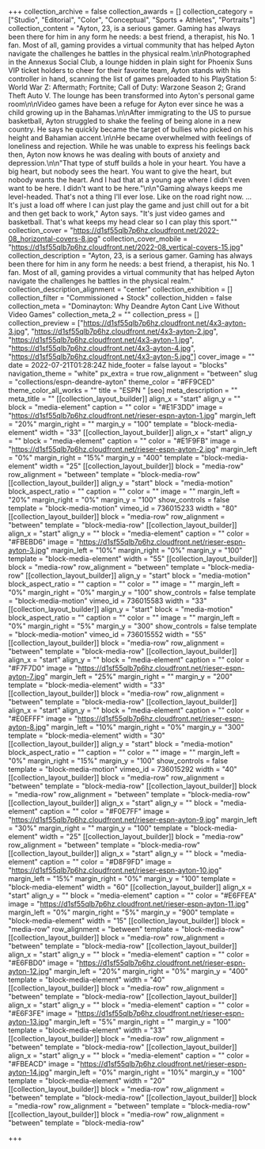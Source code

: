 +++
collection_archive = false
collection_awards = []
collection_category = ["Studio", "Editorial", "Color", "Conceptual", "Sports + Athletes", "Portraits"]
collection_content = "Ayton, 23, is a serious gamer. Gaming has always been there for him in any form he needs: a best friend, a therapist, his No. 1 fan. Most of all, gaming provides a virtual community that has helped Ayton navigate the challenges he battles in the physical realm.\n\nPhotographed in the Annexus Social Club, a lounge hidden in plain sight for Phoenix Suns VIP ticket holders to cheer for their favorite team, Ayton stands with his controller in hand, scanning the list of games preloaded to his PlayStation 5: World War Z: Aftermath; Fortnite; Call of Duty: Warzone Season 2; Grand Theft Auto V. The lounge has been transformed into Ayton's personal game room\n\nVideo games have been a refuge for Ayton ever since he was a child growing up in the Bahamas.\n\nAfter immigrating to the US to pursue basketball, Ayton struggled to shake the feeling of being alone in a new country. He says he quickly became the target of bullies who picked on his height and Bahamian accent.\n\nHe became overwhelmed with feelings of loneliness and rejection. While he was unable to express his feelings back then, Ayton now knows he was dealing with bouts of anxiety and depression.\n\n\"That type of stuff builds a hole in your heart. You have a big heart, but nobody sees the heart. You want to give the heart, but nobody wants the heart. And I had that at a young age where I didn't even want to be here. I didn't want to be here.\"\n\n\"Gaming always keeps me level-headed. That's not a thing I'll ever lose. Like on the road right now. ... It's just a load off where I can just play the game and just chill out for a bit and then get back to work,\" Ayton says. \"It's just video games and basketball. That's what keeps my head clear so I can play this sport.\""
collection_cover = "https://d1sf55qlb7p6hz.cloudfront.net/2022-08_horizontal-covers-8.jpg"
collection_cover_mobile = "https://d1sf55qlb7p6hz.cloudfront.net/2022-08_vertical-covers-15.jpg"
collection_description = "Ayton, 23, is a serious gamer. Gaming has always been there for him in any form he needs: a best friend, a therapist, his No. 1 fan. Most of all, gaming provides a virtual community that has helped Ayton navigate the challenges he battles in the physical realm."
collection_description_alignment = "center"
collection_exhibition = []
collection_filter = "Commissioned + Stock"
collection_hidden = false
collection_meta = "Dominayton: Why Deandre Ayton Cant Live Without Video Games"
collection_meta_2 = ""
collection_press = []
collection_preview = ["https://d1sf55qlb7p6hz.cloudfront.net/4x3-ayton-3.jpg", "https://d1sf55qlb7p6hz.cloudfront.net/4x3-ayton-2.jpg", "https://d1sf55qlb7p6hz.cloudfront.net/4x3-ayton-1.jpg", "https://d1sf55qlb7p6hz.cloudfront.net/4x3-ayton-4.jpg", "https://d1sf55qlb7p6hz.cloudfront.net/4x3-ayton-5.jpg"]
cover_image = ""
date = 2022-07-21T01:28:24Z
hide_footer = false
layout = "blocks"
navigation_theme = "white"
px_extra = true
row_alignment = "between"
slug = "collections/espn-deandre-ayton"
theme_color = "#FF9CED"
theme_color_all_works = ""
title = "ESPN "
[seo]
meta_description = ""
meta_title = ""
[[collection_layout_builder]]
align_x = "start"
align_y = ""
block = "media-element"
caption = ""
color = "#E1F3DD"
image = "https://d1sf55qlb7p6hz.cloudfront.net/rieser-espn-ayton-1.jpg"
margin_left = "20%"
margin_right = ""
margin_y = "100"
template = "block-media-element"
width = "33"
[[collection_layout_builder]]
align_x = "start"
align_y = ""
block = "media-element"
caption = ""
color = "#E1F9FB"
image = "https://d1sf55qlb7p6hz.cloudfront.net/rieser-espn-ayton-2.jpg"
margin_left = "0%"
margin_right = "15%"
margin_y = "400"
template = "block-media-element"
width = "25"
[[collection_layout_builder]]
block = "media-row"
row_alignment = "between"
template = "block-media-row"
[[collection_layout_builder]]
align_y = "start"
block = "media-motion"
block_aspect_ratio = ""
caption = ""
color = ""
image = ""
margin_left = "20%"
margin_right = "0%"
margin_y = "100"
show_controls = false
template = "block-media-motion"
vimeo_id = 736015233
width = "80"
[[collection_layout_builder]]
block = "media-row"
row_alignment = "between"
template = "block-media-row"
[[collection_layout_builder]]
align_x = "start"
align_y = ""
block = "media-element"
caption = ""
color = "#FBEBD6"
image = "https://d1sf55qlb7p6hz.cloudfront.net/rieser-espn-ayton-3.jpg"
margin_left = "10%"
margin_right = "0%"
margin_y = "100"
template = "block-media-element"
width = "55"
[[collection_layout_builder]]
block = "media-row"
row_alignment = "between"
template = "block-media-row"
[[collection_layout_builder]]
align_y = "start"
block = "media-motion"
block_aspect_ratio = ""
caption = ""
color = ""
image = ""
margin_left = "0%"
margin_right = "0%"
margin_y = "100"
show_controls = false
template = "block-media-motion"
vimeo_id = 736015583
width = "33"
[[collection_layout_builder]]
align_y = "start"
block = "media-motion"
block_aspect_ratio = ""
caption = ""
color = ""
image = ""
margin_left = "0%"
margin_right = "5%"
margin_y = "300"
show_controls = false
template = "block-media-motion"
vimeo_id = 736015552
width = "55"
[[collection_layout_builder]]
block = "media-row"
row_alignment = "between"
template = "block-media-row"
[[collection_layout_builder]]
align_x = "start"
align_y = ""
block = "media-element"
caption = ""
color = "#F7F7D0"
image = "https://d1sf55qlb7p6hz.cloudfront.net/rieser-espn-ayton-7.jpg"
margin_left = "25%"
margin_right = ""
margin_y = "200"
template = "block-media-element"
width = "33"
[[collection_layout_builder]]
block = "media-row"
row_alignment = "between"
template = "block-media-row"
[[collection_layout_builder]]
align_x = "start"
align_y = ""
block = "media-element"
caption = ""
color = "#E0EFFF"
image = "https://d1sf55qlb7p6hz.cloudfront.net/rieser-espn-ayton-8.jpg"
margin_left = "10%"
margin_right = "0%"
margin_y = "300"
template = "block-media-element"
width = "30"
[[collection_layout_builder]]
align_y = "start"
block = "media-motion"
block_aspect_ratio = ""
caption = ""
color = ""
image = ""
margin_left = "0%"
margin_right = "15%"
margin_y = "100"
show_controls = false
template = "block-media-motion"
vimeo_id = 736015292
width = "40"
[[collection_layout_builder]]
block = "media-row"
row_alignment = "between"
template = "block-media-row"
[[collection_layout_builder]]
block = "media-row"
row_alignment = "between"
template = "block-media-row"
[[collection_layout_builder]]
align_x = "start"
align_y = ""
block = "media-element"
caption = ""
color = "#F0E7FF"
image = "https://d1sf55qlb7p6hz.cloudfront.net/rieser-espn-ayton-9.jpg"
margin_left = "30%"
margin_right = ""
margin_y = "100"
template = "block-media-element"
width = "25"
[[collection_layout_builder]]
block = "media-row"
row_alignment = "between"
template = "block-media-row"
[[collection_layout_builder]]
align_x = "start"
align_y = ""
block = "media-element"
caption = ""
color = "#D8F9FD"
image = "https://d1sf55qlb7p6hz.cloudfront.net/rieser-espn-ayton-10.jpg"
margin_left = "15%"
margin_right = "0%"
margin_y = "100"
template = "block-media-element"
width = "60"
[[collection_layout_builder]]
align_x = "start"
align_y = ""
block = "media-element"
caption = ""
color = "#E6FFEA"
image = "https://d1sf55qlb7p6hz.cloudfront.net/rieser-espn-ayton-11.jpg"
margin_left = "0%"
margin_right = "5%"
margin_y = "900"
template = "block-media-element"
width = "15"
[[collection_layout_builder]]
block = "media-row"
row_alignment = "between"
template = "block-media-row"
[[collection_layout_builder]]
block = "media-row"
row_alignment = "between"
template = "block-media-row"
[[collection_layout_builder]]
align_x = "start"
align_y = ""
block = "media-element"
caption = ""
color = "#E6FBD0"
image = "https://d1sf55qlb7p6hz.cloudfront.net/rieser-espn-ayton-12.jpg"
margin_left = "20%"
margin_right = "0%"
margin_y = "400"
template = "block-media-element"
width = "40"
[[collection_layout_builder]]
block = "media-row"
row_alignment = "between"
template = "block-media-row"
[[collection_layout_builder]]
align_x = "start"
align_y = ""
block = "media-element"
caption = ""
color = "#E6F3FE"
image = "https://d1sf55qlb7p6hz.cloudfront.net/rieser-espn-ayton-13.jpg"
margin_left = "5%"
margin_right = ""
margin_y = "100"
template = "block-media-element"
width = "33"
[[collection_layout_builder]]
block = "media-row"
row_alignment = "between"
template = "block-media-row"
[[collection_layout_builder]]
align_x = "start"
align_y = ""
block = "media-element"
caption = ""
color = "#FBEACD"
image = "https://d1sf55qlb7p6hz.cloudfront.net/rieser-espn-ayton-14.jpg"
margin_left = "0%"
margin_right = "10%"
margin_y = "100"
template = "block-media-element"
width = "20"
[[collection_layout_builder]]
block = "media-row"
row_alignment = "between"
template = "block-media-row"
[[collection_layout_builder]]
block = "media-row"
row_alignment = "between"
template = "block-media-row"
[[collection_layout_builder]]
block = "media-row"
row_alignment = "between"
template = "block-media-row"

+++
